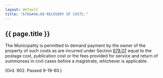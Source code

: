 ```yaml
---
layout: default 
title: "678&#46;08 RECOVERY OF COSTS."
---
```


{{ page.title }}
----------------

The Municipality is permitted to demand payment by the owner of the
property of such costs as are incurred under Section
[678.07](389f684d.html) equal to the postage cost, publication cost or
the fees provided for service and return of summonses in civil cases
before a magistrate, whichever is applicable.

(Ord. 902. Passed 9-19-80.)
